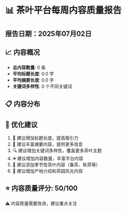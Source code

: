 
# 📊 茶叶平台每周内容质量报告
## 报告日期：2025年07月02日

## 📈 内容概况
- **总内容数量**: 0 条
- **平均标题长度**: 0.0 字
- **平均摘要长度**: 0.0 字
- **关键词多样性**: 0 个不同关键词

## 📋 内容分布

## 🎯 优化建议
1. 📝 建议增加标题长度，提高吸引力
2. 📖 建议丰富摘要内容，提供更多信息
3. 🔍 建议增加关键词多样性，覆盖更多茶叶主题
4. ➕ 建议增加内容数量，丰富平台内容
5. 🌿 建议添加季节性茶叶内容（春茶、秋茶等）
6. 🏪 建议增加产地介绍和茶园风光内容

## ⭐ 内容质量评分: 50/100
⚠️ 内容质量需要改进，建议重点关注
